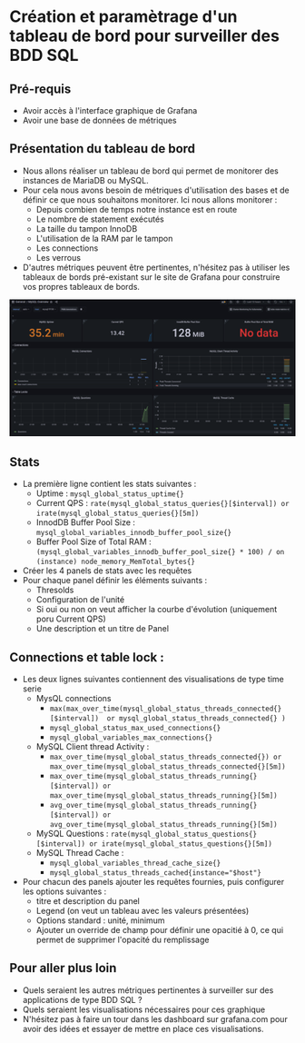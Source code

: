# Création et paramètrage d'un tableau de bord pour surveiller des BDD SQL

## Pré-requis

- Avoir accès à l'interface graphique de Grafana
- Avoir une base de données de métriques

## Présentation du tableau de bord

* Nous allons réaliser un tableau de bord qui permet de monitorer des instances de MariaDB ou MySQL. 
* Pour cela nous avons besoin de métriques d'utilisation des bases et de définir ce que nous souhaitons monitorer. Ici nous allons monitorer : 
    * Depuis combien de temps notre instance est en route
    * Le nombre de statement exécutés
    * La taille du tampon InnoDB
    * L'utilisation de la RAM par le tampon
    * Les connections
    * Les verrous 
* D'autres métriques peuvent être pertinentes, n'hésitez pas à utiliser les tableaux de bords pré-existant sur le site de Grafana pour construire vos propres tableaux de bords.

![](img/mysql_dashboard.png)

## Stats 

* La première ligne contient les stats suivantes :
    * Uptime : `mysql_global_status_uptime{}`
    * Current QPS : `rate(mysql_global_status_queries{}[$interval]) or irate(mysql_global_status_queries{}[5m])`
    * InnodDB Buffer Pool Size : `mysql_global_variables_innodb_buffer_pool_size{}`
    * Buffer Pool Size of Total RAM : `(mysql_global_variables_innodb_buffer_pool_size{} * 100) / on (instance) node_memory_MemTotal_bytes{}`
* Créer les 4 panels de stats avec les requêtes
* Pour chaque panel définir les éléments suivants : 
    * Thresolds 
    * Configuration de l'unité
    * Si oui ou non on veut afficher la courbe d'évolution (uniquement poru Current QPS)
    * Une description et un titre de Panel 

## Connections et table lock :

* Les deux lignes suivantes contiennent des visualisations de type time serie
    * MysQL connections 
        * `max(max_over_time(mysql_global_status_threads_connected{}[$interval])  or mysql_global_status_threads_connected{} )`
        * `mysql_global_status_max_used_connections{}`
        * `mysql_global_variables_max_connections{}`
    * MySQL Client thread Activity :
        * `max_over_time(mysql_global_status_threads_connected{}) or max_over_time(mysql_global_status_threads_connected{}[5m])`
        * `max_over_time(mysql_global_status_threads_running{}[$interval]) or max_over_time(mysql_global_status_threads_running{}[5m])`
        * `avg_over_time(mysql_global_status_threads_running{}[$interval]) or avg_over_time(mysql_global_status_threads_running{}[5m])`
    * MySQL Questions : `rate(mysql_global_status_questions{}[$interval]) or irate(mysql_global_status_questions{}[5m])`
    * MySQL Thread Cache : 
        * `mysql_global_variables_thread_cache_size{}`
        * `mysql_global_status_threads_cached{instance="$host"}`
* Pour chacun des panels ajouter les requêtes fournies, puis configurer les options suivantes :
    * titre et description du panel
    * Legend (on veut un tableau avec les valeurs présentées)
    * Options standard : unité, minimum
    * Ajouter un override de champ pour définir une opacitié à 0, ce qui permet de supprimer l'opacité du remplissage 

## Pour aller plus loin

* Quels seraient les autres métriques pertinentes à surveiller sur des applications de type BDD SQL ?
* Quels seraient les visualisations nécessaires pour ces graphique
* N'hésitez pas à faire un tour dans les dashboard sur grafana.com pour avoir des idées et essayer de mettre en place ces visualisations.
